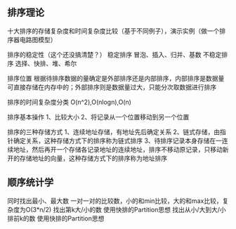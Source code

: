 ## 排序理论

十大排序的存储复杂度和时间复杂度比较（基于不同例子），演示实例（做一个排序器电路图模型）



排序的稳定性（这个还没搞清楚？）
    稳定排序
        冒泡、插入、归并、基数
    不稳定排序
        选择、快排、堆、希尔

排序位置
    根据待排序数据的量确定是外部排序还是内部排序，内部排序是数据量可直接存储在内存中的；外部排序则是数据量过大，只能分次取数据进行排序


排序的时间复杂度分类 O(n^2),O(nlogn),O(n)

排序基本操作
    1、比较大小
    2、将记录从一个位置移动到另一个位置

排序的三种存储方式
    1、连续地址存储，有地址先后确定关系
    2、链式存储，由指针确定关系，这种存储方式下的排序称为链式排序
    3、待排序记录本身存储在一连续地址，然后再开一个存储各记录地址的连续地址，排序不移动原记录，只移动新开的存储地址的向量，这种存储方式下的排序称为地址排序








## 顺序统计学

同时找出最小、最大数
	一对一对的比较数，小的和min比较，大的和max比较，复杂度为O(3*n/2)
找出第k大/小的数
	使用快排的Partition思想
找出从小/大到大/小排前k的数
	使用快排的Partition思想
